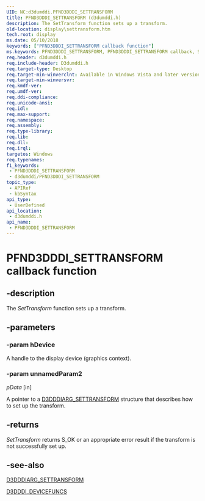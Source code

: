 ```yaml
---
UID: NC:d3dumddi.PFND3DDDI_SETTRANSFORM
title: PFND3DDDI_SETTRANSFORM (d3dumddi.h)
description: The SetTransform function sets up a transform.
old-location: display\settransform.htm
tech.root: display
ms.date: 05/10/2018
keywords: ["PFND3DDDI_SETTRANSFORM callback function"]
ms.keywords: PFND3DDDI_SETTRANSFORM, PFND3DDDI_SETTRANSFORM callback, SetTransform, SetTransform callback function [Display Devices], UserModeDisplayDriver_Functions_721be745-bcea-4eeb-9bd4-ddda1f1912a5.xml, d3dumddi/SetTransform, display.settransform
req.header: d3dumddi.h
req.include-header: D3dumddi.h
req.target-type: Desktop
req.target-min-winverclnt: Available in Windows Vista and later versions of the Windows operating systems.
req.target-min-winversvr: 
req.kmdf-ver: 
req.umdf-ver: 
req.ddi-compliance: 
req.unicode-ansi: 
req.idl: 
req.max-support: 
req.namespace: 
req.assembly: 
req.type-library: 
req.lib: 
req.dll: 
req.irql: 
targetos: Windows
req.typenames: 
f1_keywords:
 - PFND3DDDI_SETTRANSFORM
 - d3dumddi/PFND3DDDI_SETTRANSFORM
topic_type:
 - APIRef
 - kbSyntax
api_type:
 - UserDefined
api_location:
 - d3dumddi.h
api_name:
 - PFND3DDDI_SETTRANSFORM
---
```


# PFND3DDDI_SETTRANSFORM callback function


## -description

The <i>SetTransform</i> function sets up a transform.

## -parameters

### -param hDevice

A handle to the display device (graphics context).

### -param unnamedParam2

*pData* [in]

A pointer to a <a href="/windows-hardware/drivers/ddi/d3dumddi/ns-d3dumddi-_d3dddiarg_settransform">D3DDDIARG_SETTRANSFORM</a> structure that describes how to set up the transform.

## -returns

<i>SetTransform</i> returns S_OK or an appropriate error result if the transform is not successfully set up.

## -see-also

<a href="/windows-hardware/drivers/ddi/d3dumddi/ns-d3dumddi-_d3dddiarg_settransform">D3DDDIARG_SETTRANSFORM</a>



<a href="/windows-hardware/drivers/ddi/d3dumddi/ns-d3dumddi-_d3dddi_devicefuncs">D3DDDI_DEVICEFUNCS</a>

